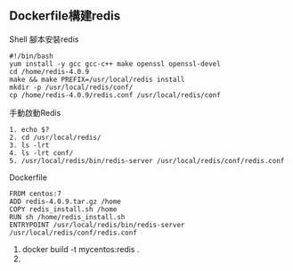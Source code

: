 <h2>Dockerfile構建redis</h2>

Shell 腳本安裝redis

```
#!/bin/bash
yum install -y gcc gcc-c++ make openssl openssl-devel
cd /home/redis-4.0.9
make && make PREFIX=/usr/local/redis install
mkdir -p /usr/local/redis/conf/
cp /home/redis-4.0.9/redis.conf /usr/local/redis/conf
```

手動啟動Redis

```
1. echo $?
2. cd /usr/local/redis/
3. ls -lrt
4. ls -lrt conf/
5. /usr/local/redis/bin/redis-server /usr/local/redis/conf/redis.conf
```

Dockerfile

```
FROM centos:7
ADD redis-4.0.9.tar.gz /home
COPY redis_install.sh /home
RUN sh /home/redis_install.sh
ENTRYPOINT /usr/local/redis/bin/redis-server /usr/local/redis/conf/redis.conf
```

1. docker build -t mycentos:redis .
2. 
